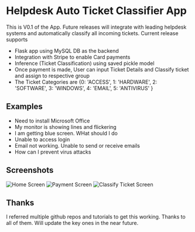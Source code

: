 # Helpdesk Auto Ticket Classifier App

This is V0.1 of the App.
Future releases will integrate with leading helpdesk systems and automatically classify all incoming tickets.
Current release supports

- Flask app using MySQL DB as the backend
- Integration with Stripe to enable Card payments
- Inference (Ticket Classification) using saved pickle model
- Once payment is made, User can input Ticket Details and Classify ticket and assign to respective group
- The Ticket Categories are
  {0: 'ACCESS',
  1: 'HARDWARE',
  2: 'SOFTWARE',
  3: 'WINDOWS',
  4: 'EMAIL',
  5: 'ANTIVIRUS'
  }

## Examples

- Need to install Microsoft Office
- My monitor is showing lines and flickering
- I am getting blue screen. WHat should I do
- Unable to access login
- Email not working. Unable to send or receive emails
- How can I prevent virus attacks

## Screenshots

![Home Screen](https://github.com/rajesh1402/Helpdesk-Auto-Ticket-Classifier-App/tree/master/static/img/Home.png)
![Payment Screen](https://github.com/rajesh1402/Helpdesk-Auto-Ticket-Classifier-App/tree/master/static/img/Payment.png)
![Classify Ticket Screen](https://github.com/rajesh1402/Helpdesk-Auto-Ticket-Classifier-App/tree/master/static/img/ClassifyTicket.png)

## Thanks

I referred multiple github repos and tutorials to get this working.
Thanks to all of them. Will update the key ones in the near future.
